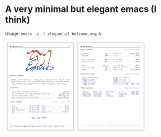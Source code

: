 
# A very minimal but elegant emacs (I think)

Usage: `emacs -q -l elegant.el Welcome.org &`

<img src="./screenshot-1.png" width="45%"><img src="./screenshot-2.png" width="45%">
